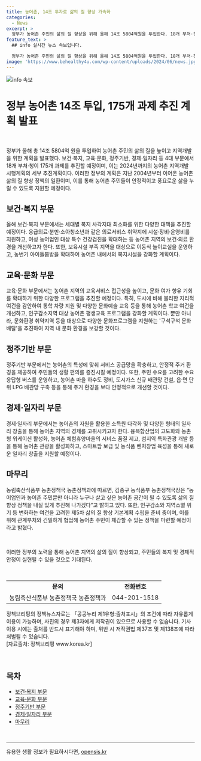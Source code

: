 ```yaml
---
title: 농어촌, 14조 투자로 삶의 질 향상 가속화
categories:
  - News
excerpt: >
  정부가 농어촌 주민의 삶의 질 향상을 위해 올해 14조 5804억원을 투입한다. 18개 부처·청이 175개 과제를 추진하며, 보건·복지, 교육·문화, 정주기반, 경제·일자리 등 4대 부문을 발전시킬 계획이다. 이를 통해 의료·복지 봉사 및 문화·교육 프로그램을 강화하고, 정주 환경을 개선하며 농어촌의 경제적 활력과 일자리 창출을 지원할 것으로 전망된다.
feature_text: >
  ## info 실시간 뉴스 속보입니다.

  정부가 농어촌 주민의 삶의 질 향상을 위해 올해 14조 5804억원을 투입한다. 18개 부처·청이 175개 과제를 추진하며, 보건·복지, 교육·문화, 정주기반, 경제·일자리 등 4대 부문을 발전시킬 계획이다. 이를 통해 의료·복지 봉사 및 문화·교육 프로그램을 강화하고, 정주 환경을 개선하며 농어촌의 경제적 활력과 일자리 창출을 지원할 것으로 전망된다.
image: 'https://www.behealthy4u.com/wp-content/uploads/2024/06/news.jpg'
---
```


<p><img src="https://www.behealthy4u.com/wp-content/uploads/2024/06/news.jpg" alt="info 속보" /></p>

<h1>정부 농어촌 14조 투입, 175개 과제 추진 계획 발표</h1>

<p data-ke-size="size16">&nbsp;</p>

<p>정부가 올해 총 14조 5804억 원을 투입하여 농어촌 주민의 삶의 질을 높이고 지역개발을 위한 계획을 발표했다. 보건·복지, 교육·문화, 정주기반, 경제·일자리 등 4대 부문에서 18개 부처·청이 175개 과제를 추진할 예정이며, 이는 2024년까지의 농어촌 지역개발 시행계획의 세부 추진계획이다. 이러한 정부의 계획은 지난 2004년부터 이어온 농어촌 삶의 질 향상 정책의 일환이며, 이를 통해 농어촌 주민들이 안정적이고 풍요로운 삶을 누릴 수 있도록 지원할 예정이다.</p></p>

<h2 data-ke-size="size26">보건·복지 부문</h2>

<p data-ke-size="size16">올해 보건·복지 부문에서는 세대별 복지 사각지대 최소화를 위한 다양한 대책을 추진할 예정이다. 응급의료·분만·소아청소년과 같은 의료서비스 취약지에 시설·장비·운영비를 지원하고, 여성 농어업인 대상 특수 건강검진을 확대하는 등 농어촌 지역의 보건·의료 환경을 개선하고자 한다. 또한, 보육시설 부족 지역을 대상으로 이동식 놀이교실을 운영하고, 농번기 아이돌봄방을 확대하여 농어촌 내에서의 복지시설을 강화할 계획이다.</p>

<h2 data-ke-size="size26">교육·문화 부문</h2>

<p data-ke-size="size16">교육·문화 부문에서는 농어촌 지역의 교육서비스 접근성을 높이고, 문화·여가 향유 기회를 확대하기 위한 다양한 프로그램을 추진할 예정이다. 특히, 도시에 비해 불리한 지리적 여건을 감안하여 통학 차량 지원 및 다양한 문화예술 교육 등을 통해 농어촌 학교 여건을 개선하고, 인구감소지역 대상 농어촌 평생교육 프로그램을 강화할 계획이다. 뿐만 아니라, 문화환경 취약지역 등을 대상으로 다양한 문화프로그램을 지원하는 '구석구석 문화배달'을 추진하여 지역 내 문화 환경을 보강할 것이다.</p>

<h2 data-ke-size="size26">정주기반 부문</h2>

<p data-ke-size="size16">정주기반 부문에서는 농어촌의 특성에 맞춰 서비스 공급망을 확충하고, 안정적 주거 환경을 제공하여 주민들의 생활 편의를 증진시킬 예정이다. 또한, 주민 수요를 고려한 수요응답형 버스를 운영하고, 농어촌 마을 하수도 정비, 도시가스 신규 배관망 건설, 읍·면 단위 LPG 배관망 구축 등을 통해 주거 환경을 보다 안정적으로 개선할 것이다.</p>

<h2 data-ke-size="size26">경제·일자리 부문</h2>

<p data-ke-size="size16">경제·일자리 부문에서는 농어촌의 자원을 활용한 소득원 다각화 및 다양한 형태의 일자리 창출을 통해 농어촌 지역의 경제를 고취시키고자 한다. 융복합산업의 고도화와 농촌형 워케이션 활성화, 농어촌 체험휴양마을의 서비스 품질 제고, 섬지역 특화관광 개발 등을 통해 농어촌 관광을 활성화하고, 스마트팜 보급 및 농식품 벤처창업 육성을 통해 새로운 일자리 창출을 지원할 예정이다.</p>

<h2 data-ke-size="size26">마무리</h2>

<p data-ke-size="size16">농림축산식품부 농촌정책국 농촌정책과에 따르면, 김종구 농식품부 농촌정책국장은 “농어업인과 농어촌 주민뿐만 아니라 누구나 살고 싶은 농어촌 공간이 될 수 있도록 삶의 질 향상 정책을 내실 있게 추진해 나가겠다”고 밝히고 있다. 또한, 인구감소와 지역소멸 위기 등 변화하는 여건을 고려한 제5차 삶의 질 향상 기본계획 수립을 준비 중이며, 이를 위해 관계부처와 긴밀하게 협업해 농어촌 주민이 체감할 수 있는 정책을 마련할 예정이라고 밝혔다.</p>

<p data-ke-size="size16">&nbsp;</p>

<p>이러한 정부의 노력을 통해 농어촌 지역의 삶의 질이 향상되고, 주민들의 복지 및 경제적 안정이 실현될 수 있을 것으로 기대된다.</p>

<p data-ke-size="size16">&nbsp;</p>

<table>
    <tbody>
        <tr>
            <td style="text-align: center; height: 17px;"><b>문의</b></td>
            <td style="text-align: center; height: 17px;"><b>전화번호</b></td>
        </tr>
        <tr>
            <td style="text-align: center; height: 17px;">농림축산식품부 농촌정책국 농촌정책과</td>
            <td style="text-align: center; height: 17px;">044-201-1518</td>
        </tr>
    </tbody>
</table>

<p>정책브리핑의 정책뉴스자료는 「공공누리 제1유형:출처표시」의 조건에 따라 자유롭게 이용이 가능하며, 사진의 경우 제3자에게 저작권이 있으므로 사용할 수 없습니다. 기사 이용 시에는 출처를 반드시 표기해야 하며, 위반 시 저작권법 제37조 및 제138조에 따라 처벌될 수 있습니다. <br>[자료출처: 정책브리핑 www.korea.kr]</p>

<p data-ke-size="size16">&nbsp;</p>

<h2>목차</h2>

<ul>
    <li><a href="#보건·복지-부문">보건·복지 부문</a></li>
    <li><a href="#교육·문화-부문">교육·문화 부문</a></li>
    <li><a href="#정주기반-부문">정주기반 부문</a></li>
    <li><a href="#경제·일자리-부문">경제·일자리 부문</a></li>
    <li><a href="#마무리">마무리</a></li>
</ul>

<p data-ke-size="size16">&nbsp;</p>

<p><hr></p>
유용한 생활 정보가 필요하시다면, <a href="https://opensis.kr" rel="dofollow">opensis.kr</a>


